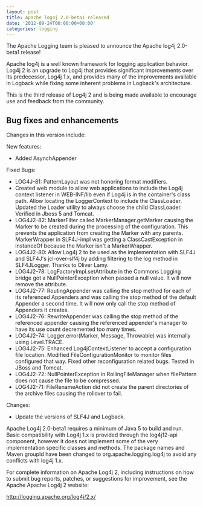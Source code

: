 ```yaml
---
layout: post
title: Apache log4j 2.0-beta1 released
date: '2012-09-24T00:00:00+00:00'
categories: logging
---
```

The Apache Logging team is pleased to announce the Apache log4j 2.0-beta1 release!

Apache log4j is a well known framework for logging application behavior. Log4j 2 is an upgrade to 
Log4j that provides significant improvements over its predecessor, Log4j 1.x, and provides 
many of the improvements available in Logback while fixing some inherent problems in Logback's 
architecture.

This is the third release of Log4j 2 and is being made available to encourage use and feedback from the community.

<h2>Bug fixes and enhancements</h2>

Changes in this version include:

New features:
<ul>
<li>Added AsynchAppender</li>
</ul>

Fixed Bugs:

<ul>
<li>LOG4J-81:  PatternLayout was not honoring format modifiers.</li> 
<li>Created web module to allow web applications to include the Log4j context listener in WEB-INF/lib even if
        Log4j is in the container's class path. Allow locating the LoggerContext to include the ClassLoader. Updated
        the Loader utility to always choose the child ClassLoader. Verified in Jboss 5 and Tomcat. </li>
<li>LOG4J2-82:  MarkerFilter called MarkerManager.getMarker causing the Marker to be created during the processing of the
        configuration. This prevents the application from creating the Marker with any parents. MarkerWrapper in
        SLF4J-impl was getting a ClassCastException in instanceOf because the Marker isn't a MarkerWrapper. </li>
<li>LOG4J2-80:  Allow Log4j 2 to be used as the implementation with SLF4J and SLF4J's jcl-over-slf4j by adding filtering
        to the log method in SLF4JLogger. Thanks to Oliver Lamy. </li>
<li>LOG4J2-78:  LogFactoryImpl.setAttribute in the Commons Logging bridge got a NullPointerException when passed a null value.
        It will now remove the attribute. </li>
<li>LOG4J2-77:  RoutingAppender was calling the stop method for each of its referenced Appenders and was calling
        the stop method of the default Appender a second time. It will now only call the stop method of
        Appenders it creates. </li>
<li>LOG4J2-76:  RewriteAppender was calling the stop method of the referenced appender causing the referenced appender's
        manager to have its use count decremented too many times. </li>
<li>LOG4J2-74:  Logger.error(Marker, Message, Throwable) was internally using Level.TRACE. </li>
<li>LOG4J2-75:  Enhanced Log4jContextListener to accept a configuration file location. Modified FileConfigurationMonitor
        to monitor files configured that way. Fixed other reconfiguration related bugs. Tested in JBoss and
        Tomcat. </li>
<li>LOG4J2-72:  NullPointerException in RollingFileManager when filePattern does not cause the file to be compressed. </li>
<li>LOG4J2-71:  FileRenameAction did not create the parent directories of the archive files causing the rollover to fail. </li>
</ul>

Changes:
<ul>
<li>Update the versions of SLF4J and Logback. </li>
</ul>

Apache Log4j 2.0-beta1 requires a minimum of Java 5 to build and run. Basic compatibility with
Log4j 1.x is provided through the log4j12-api component, however it does not implement some of the
very implementation specific classes and methods. The package names and Maven groupId have been changed to
org.apache.logging.log4j to avoid any conflicts with log4j 1.x.

For complete information on Apache Log4j 2, including instructions on how to submit bug reports,
patches, or suggestions for improvement, see the Apache Apache Log4j 2 website:

<a href="http://logging.apache.org/log4j/2.x/">http://logging.apache.org/log4j/2.x/</a>
